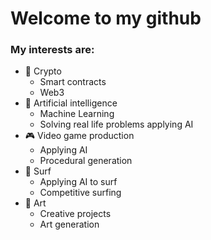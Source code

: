 # Welcome to my github 

### My interests are:

- 📒 Crypto
  - Smart contracts
  - Web3
- 🤖 Artificial intelligence
  - Machine Learning
  - Solving real life problems applying AI
- 🎮 Video game production
  - Applying AI 
  - Procedural generation 
- 🌊 Surf
  - Applying AI to surf
  - Competitive surfing
- 🎨 Art
  - Creative projects
  - Art generation  
